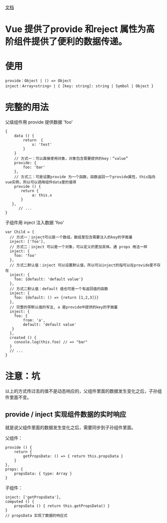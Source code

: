 [文档](https://cn.vuejs.org/v2/api/#provide-inject)


# Vue 提供了provide 和reject 属性为高阶组件提供了便利的数据传递。

# 使用

```
provide：Object | () => Object
inject：Array<string> | { [key: string]: string | Symbol | Object }
```

# 完整的用法

父级组件用 provide 提供数据 'foo'
```
{
	data () {
		return  {
			x: 'test'
		}
	}
	// 方式一：可以直接使用对象，对象包含需要提供的key：“value”
	provide: {
	    foo: 'bar'
	},
    // 方式二：可是设置provide 为一个函数，函数返回一个provide属性，this指向vue实例，所以可以调用组件data里的值得
    provide () {
	   return {
	        a: this.x
	   }
   },
	  // ...
}
```


子组件用 inject 注入数据 'foo'
```
var Child = {
  // 方式一：inject可以是一个数组，数组里包含需要注入的key的字面量
  inject: ['foo'],
  // 方式二：inject 可以是一个对象，可以定义的更加具体。通 props 用法一样
  inject: {
  	foo: 'foo'
  },
  // 方式二默认值：inject 可以设置默认值，所以可以inject的指可以在provide里不存在
  inject: {
	foo: {default: 'default value'}
  },
  // 方式二默认值：default 值也可是一个有返回值的函数
  inject: {
	foo: {default: () => {return [1,2,3]}}
  },
  // 完整的带默认值的写法, a 是provide中提供的key的字面量
  inject: {
	foo: {
		from: 'a',
		default: 'default value'
   }
  },
  created () {
    console.log(this.foo) // => "bar"
  }
  // ...
}
```


# 注意：坑

以上的方式传过去的值不是动态响应的，父组件里面的数据发生变化之后，子孙组件里面不变。

## provide / inject 实现组件数据的实时响应
就是说父组件里面的数据发生变化之后，需要同步到子孙组件里面。

父组件：
```
provide () {
	return {
		getPropsData: () => { return this.propsData }
	}
},
props: {
	propsData: { type: Array }
}
```

子组件：
```
inject: ['getPropsData'],
computed () {
	propsData () { return this.getPropsData() }
}
// propsData 实现了数据的响应式
```